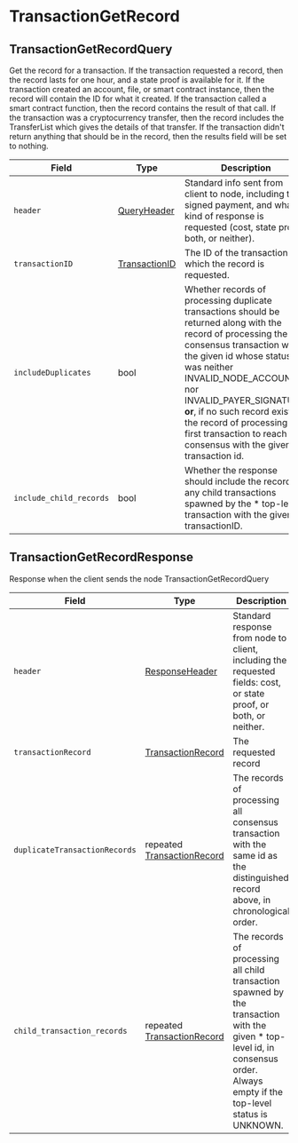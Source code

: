 # TransactionGetRecord

## TransactionGetRecordQuery

Get the record for a transaction. If the transaction requested a record, then the record lasts for one hour, and a state proof is available for it. If the transaction created an account, file, or smart contract instance, then the record will contain the ID for what it created. If the transaction called a smart contract function, then the record contains the result of that call. If the transaction was a cryptocurrency transfer, then the record includes the TransferList which gives the details of that transfer. If the transaction didn't return anything that should be in the record, then the results field will be set to nothing.

| Field                   | Type                                             | Description                                                                                                                                                                                                                                                                                                                                                                                                                                                                             |
| ----------------------- | ------------------------------------------------ | --------------------------------------------------------------------------------------------------------------------------------------------------------------------------------------------------------------------------------------------------------------------------------------------------------------------------------------------------------------------------------------------------------------------------------------------------------------------------------------- |
| `header`                | [QueryHeader](queryheader.md)                    | Standard info sent from client to node, including the signed payment, and what kind of response is requested (cost, state proof, both, or neither).                                                                                                                                                                                                                                                                                                  |
| `transactionID`         | [TransactionID](../basic-types/transactionid.md) | The ID of the transaction for which the record is requested.                                                                                                                                                                                                                                                                                                                                                                                                            |
| `includeDuplicates`     | bool                                             | Whether records of processing duplicate transactions should be returned along with the record of processing the first consensus transaction with the given id whose status was neither INVALID\_NODE\_ACCOUNT nor INVALID\_PAYER\_SIGNATURE; **or**, if no such record exists, the record of processing the first transaction to reach consensus with the given transaction id. |
| `include_child_records` | bool                                             | Whether the response should include the records of any child transactions spawned by the \* top-level transaction with the given transactionID.                                                                                                                                                                                                                                                                                                                         |

## TransactionGetRecordResponse

Response when the client sends the node TransactionGetRecordQuery

| Field                         | Type                                               | Description                                                                                                                                                                                                     |
| ----------------------------- | -------------------------------------------------- | --------------------------------------------------------------------------------------------------------------------------------------------------------------------------------------------------------------- |
| `header`                      | [ResponseHeader](responseheader.md)                | Standard response from node to client, including the requested fields: cost, or state proof, or both, or neither.                                                               |
| `transactionRecord`           | [TransactionRecord](transactionrecord.md)          | The requested record                                                                                                                                                                                            |
| `duplicateTransactionRecords` | repeated [TransactionRecord](transactionrecord.md) | The records of processing all consensus transaction with the same id as the distinguished record above, in chronological order.                                                                 |
| `child_transaction_records`   | repeated [TransactionRecord](transactionrecord.md) | The records of processing all child transaction spawned by the transaction with the given \* top-level id, in consensus order. Always empty if the top-level status is UNKNOWN. |
